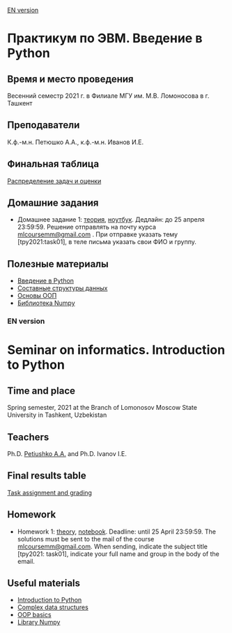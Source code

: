 [EN version](#en)

# Практикум по ЭВМ. Введение в Python

## Время и место проведения
Весенний семестр 2021 г. в Филиале МГУ им. М.В. Ломоносова в г. Ташкент

## Преподаватели
К.ф.-м.н. Петюшко А.А., к.ф.-м.н. Иванов И.Е.

## Финальная таблица
[Распределение задач и оценки](https://docs.google.com/spreadsheets/d/15UMKQKDdTd8gs9dEeM7nVeEZAR0r-8tYkINScdesZzU/edit#gid=0)

## Домашние задания
* Домашнее задание 1: [теория](https://github.com/mlcoursemm/tpy2021spring/blob/main/assignments/tAssignment01_theory.pdf), [ноутбук](https://github.com/mlcoursemm/tpy2021spring/blob/main/assignments/tAssignment01.ipynb). Дедлайн: до 25 апреля 23:59:59. Решение отправлять на почту курса mlcoursemm@gmail.com . При отправке указать тему [tpy2021:task01], в теле письма указать свои ФИО и группу.

## Полезные материалы
* [Введение в Python](https://github.com/mlcoursemm/py2020autumn/blob/master/lectures/Python01-basics.ipynb)
* [Составные структуры данных](https://github.com/mlcoursemm/py2020autumn/blob/master/lectures/Python02-basics2.ipynb)
* [Основы ООП](https://github.com/mlcoursemm/py2020autumn/blob/master/lectures/Python03-OOP.ipynb)
* [Библиотека Numpy](https://github.com/mlcoursemm/py2020autumn/blob/master/lectures/Python04-Numpy.ipynb)



 ### <a name="en" /> EN version

# Seminar on informatics. Introduction to Python

## Time and place
Spring semester, 2021 at the Branch of Lomonosov Moscow State University in Tashkent, Uzbekistan

## Teachers
Ph.D. [Petiushko A.A.](https://petiushko.info) and Ph.D. Ivanov I.E.

## Final results table
[Task assignment and grading](https://docs.google.com/spreadsheets/d/15UMKQKDdTd8gs9dEeM7nVeEZAR0r-8tYkINScdesZzU/edit#gid=0)

## Homework
* Homework 1: [theory](https://github.com/mlcoursemm/tpy2021spring/blob/main/assignments/tAssignment01_theory.pdf), [notebook](https://github.com/mlcoursemm/tpy2021spring/blob/main/assignments/tAssignment01.ipynb). Deadline: until 25 April 23:59:59. The solutions must be sent to the mail of the course mlcoursemm@gmail.com. When sending, indicate the subject title [tpy2021: task01], indicate your full name and group in the body of the email.

## Useful materials
* [Introduction to Python](https://github.com/mlcoursemm/py2020autumn/blob/master/lectures/Python01-basics.ipynb)
* [Complex data structures](https://github.com/mlcoursemm/py2020autumn/blob/master/lectures/Python02-basics2.ipynb)
* [OOP basics](https://github.com/mlcoursemm/py2020autumn/blob/master/lectures/Python03-OOP.ipynb)
* [Library Numpy](https://github.com/mlcoursemm/py2020autumn/blob/master/lectures/Python04-Numpy.ipynb)
